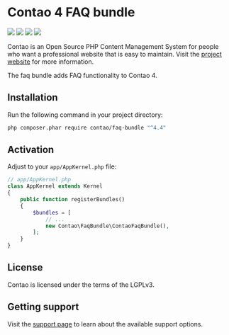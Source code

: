 Contao 4 FAQ bundle
===================

[![](https://img.shields.io/travis/contao/faq-bundle/master.svg?style=flat-square)](https://travis-ci.org/contao/faq-bundle/)
[![](https://img.shields.io/coveralls/contao/faq-bundle/master.svg?style=flat-square)](https://coveralls.io/github/contao/faq-bundle)
[![](https://img.shields.io/packagist/v/contao/faq-bundle.svg?style=flat-square)](https://packagist.org/packages/contao/faq-bundle)
[![](https://img.shields.io/packagist/dt/contao/faq-bundle.svg?style=flat-square)](https://packagist.org/packages/contao/faq-bundle)

Contao is an Open Source PHP Content Management System for people who want a
professional website that is easy to maintain. Visit the [project website][1]
for more information.

The faq bundle adds FAQ functionality to Contao 4.


Installation
------------

Run the following command in your project directory:

```bash
php composer.phar require contao/faq-bundle "^4.4"
```


Activation
-------------

Adjust to your `app/AppKernel.php` file:

```php
// app/AppKernel.php
class AppKernel extends Kernel
{
    public function registerBundles()
    {
        $bundles = [
            // ...
            new Contao\FaqBundle\ContaoFaqBundle(),
        ];
    }
}
```


License
-------

Contao is licensed under the terms of the LGPLv3.


Getting support
---------------

Visit the [support page][2] to learn about the available support options.


[1]: https://contao.org
[2]: https://contao.org/en/support.html
